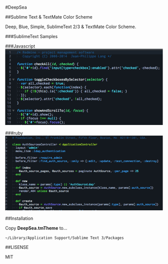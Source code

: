 #DeepSea

##Sublime Text & TextMate Color Scheme

Deep, Blue, Simple, SublimeText 2/3 & TextMate Color Scheme.


###SublimeText Samples

###Javascript
![ScreenShot1](./screenshots/screenshot1.png)

###ruby
![ScreenShot1](./screenshots/screenshot2.png)


##Installation

Copy <strong>DeepSea.tmTheme</strong> to...


```
~/Library/Application Support/Sublime Text 3/Packages
```

##LISENSE

MIT
